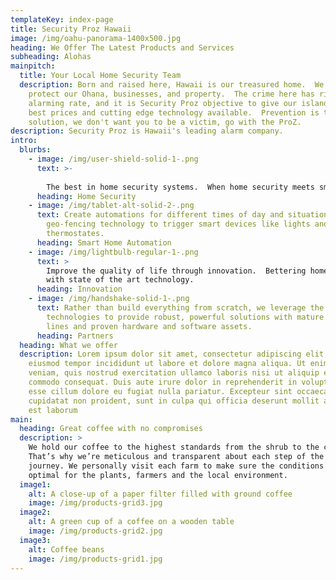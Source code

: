 ```yaml
---
templateKey: index-page
title: Security Proz Hawaii
image: /img/oahu-panorama-1400x500.jpg
heading: We Offer The Latest Products and Services
subheading: Alohas
mainpitch:
  title: Your Local Home Security Team
  description: Born and raised here, Hawaii is our treasured home.  We need to
    protect our Ohana, businesses, and property.  The crime here has risen to an
    alarming rate, and it is Security Proz objective to give our islanders the
    best prices and cutting edge technology available.  Prevention is the best
    solution, we don't want you to be a victim, go with the ProZ.
description: Security Proz is Hawaii's leading alarm company.
intro:
  blurbs:
    - image: /img/user-shield-solid-1-.png
      text: >-
        
        The best in home security systems.  When home security meets smart technology, you get powerful peace of mind.
      heading: Home Security
    - image: /img/tablet-alt-solid-2-.png
      text: Create automations for different times of day and situations, and even use
        geo-fencing technology to trigger smart devices like lights and
        thermostates.
      heading: Smart Home Automation
    - image: /img/lightbulb-regular-1-.png
      text: >
        Improve the quality of life through innovation.  Bettering home security
        with state of the art technology.
      heading: Innovation
    - image: /img/handshake-solid-1-.png
      text: Rather than build everything from scratch, we leverage the top global
        technologies to provide robust, powerful solutions with mature product
        lines and proven hardware and software assets.
      heading: Partners
  heading: What we offer
  description: Lorem ipsum dolor sit amet, consectetur adipiscing elit, sed do
    eiusmod tempor incididunt ut labore et dolore magna aliqua. Ut enim ad minim
    veniam, quis nostrud exercitation ullamco laboris nisi ut aliquip ex ea
    commodo consequat. Duis aute irure dolor in reprehenderit in voluptate velit
    esse cillum dolore eu fugiat nulla pariatur. Excepteur sint occaecat
    cupidatat non proident, sunt in culpa qui officia deserunt mollit anim id
    est laborum
main:
  heading: Great coffee with no compromises
  description: >
    We hold our coffee to the highest standards from the shrub to the cup.
    That’s why we’re meticulous and transparent about each step of the coffee’s
    journey. We personally visit each farm to make sure the conditions are
    optimal for the plants, farmers and the local environment.
  image1:
    alt: A close-up of a paper filter filled with ground coffee
    image: /img/products-grid3.jpg
  image2:
    alt: A green cup of a coffee on a wooden table
    image: /img/products-grid2.jpg
  image3:
    alt: Coffee beans
    image: /img/products-grid1.jpg
---
```

